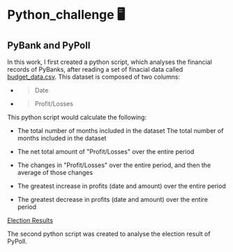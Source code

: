 #                                              Python_challenge :desktop_computer:
## PyBank and PyPoll

In this work, I first created a python script, which analyses the financial records of PyBanks, after reading a set of finacial data called [budget_data.csv](PyBank/Resources/budget_data.csv). This dataset is composed of two columns: 
- > Date

- > Profit/Losses 

This python script would calculate the following:

* The total number of months included in the dataset
The total number of months included in the dataset

* The net total amount of "Profit/Losses" over the entire period

* The changes in "Profit/Losses" over the entire period, and then the average of those changes

* The greatest increase in profits (date and amount) over the entire period

* The greatest decrease in profits (date and amount) over the entire period


[Election Results](https://github.com/HJandu/Python_challenge/blob/main/PyPoll/Output/election_data.txt)







The second python script was created to analyse the election result of PyPoll. 



